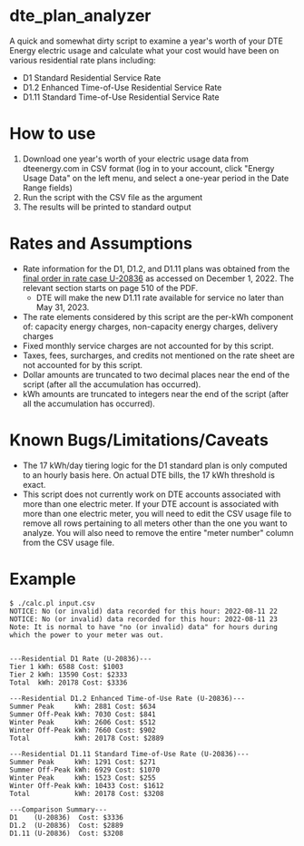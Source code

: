 # dte_plan_analyzer
A quick and somewhat dirty script to examine a year's worth of your DTE Energy electric usage and calculate what your cost would have been on various residential rate plans including:
* D1 Standard Residential Service Rate
* D1.2 Enhanced Time-of-Use Residential Service Rate
* D1.11 Standard Time-of-Use Residential Service Rate


# How to use 
1. Download one year's worth of your electric usage data from dteenergy.com in CSV format (log in to your account, click "Energy Usage Data" on the left menu, and select a one-year period in the Date Range fields)
2. Run the script with the CSV file as the argument
3. The results will be printed to standard output

# Rates and Assumptions
* Rate information for the D1, D1.2, and D1.11 plans was obtained from the [final order in rate case U-20836](https://mi-psc.force.com/sfc/servlet.shepherd/version/download/0688y0000058iIbAAI) as accessed on December 1, 2022. The relevant section starts on page 510 of the PDF. 
    * DTE will make the new D1.11 rate available for service no later than May 31, 2023. 
* The rate elements considered by this script are the per-kWh component of: capacity energy charges, non-capacity energy charges, delivery charges
* Fixed monthly service charges are not accounted for by this script.
* Taxes, fees, surcharges, and credits not mentioned on the rate sheet are not accounted for by this script.
* Dollar amounts are truncated to two decimal places near the end of the script (after all the accumulation has occurred).
* kWh amounts are truncated to integers near the end of the script (after all the accumulation has occurred).

# Known Bugs/Limitations/Caveats
* The 17 kWh/day tiering logic for the D1 standard plan is only computed to an hourly basis here. On actual DTE bills, the 17 kWh threshold is exact.
* This script does not currently work on DTE accounts associated with more than one electric meter. If your DTE account is associated with more than one electric meter, you will need to edit the CSV usage file to remove all rows pertaining to all meters other than the one you want to analyze. You will also need to remove the entire "meter number" column from the CSV usage file.

# Example
    $ ./calc.pl input.csv
    NOTICE: No (or invalid) data recorded for this hour: 2022-08-11 22
    NOTICE: No (or invalid) data recorded for this hour: 2022-08-11 23
    Note: It is normal to have "no (or invalid) data" for hours during which the power to your meter was out.
    
    
    ---Residential D1 Rate (U-20836)---
    Tier 1 kWh: 6588 Cost: $1003
    Tier 2 kWh: 13590 Cost: $2333
    Total  kWh: 20178 Cost: $3336
    
    ---Residential D1.2 Enhanced Time-of-Use Rate (U-20836)---
    Summer Peak     kWh: 2881 Cost: $634
    Summer Off-Peak kWh: 7030 Cost: $841
    Winter Peak     kWh: 2606 Cost: $512
    Winter Off-Peak kWh: 7660 Cost: $902
    Total           kWh: 20178 Cost: $2889
    
    ---Residential D1.11 Standard Time-of-Use Rate (U-20836)---
    Summer Peak     kWh: 1291 Cost: $271
    Summer Off-Peak kWh: 6929 Cost: $1070
    Winter Peak     kWh: 1523 Cost: $255
    Winter Off-Peak kWh: 10433 Cost: $1612
    Total           kWh: 20178 Cost: $3208

    ---Comparison Summary---
    D1    (U-20836)  Cost: $3336
    D1.2  (U-20836)  Cost: $2889
    D1.11 (U-20836)  Cost: $3208


